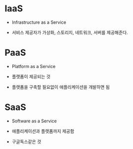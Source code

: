 # IaaS

- Infrastructure as a Service

- 서비스 제공자가 가상화, 스토리지, 네트워크, 서버를 제공해준다.

  



# PaaS

- Platform as a Service

- 플랫폼이 제공되는 것
- 플랫폼을 구축할 필요없이 애플리케이션을 개발하면 됨



# SaaS

- Software as a Service

- 애플리케이션과 플랫폼까지 제공함
- 구글독스같은 것

